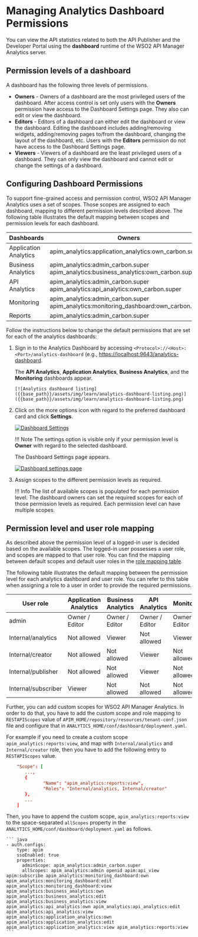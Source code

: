 # Managing Analytics Dashboard Permissions

You can view the API statistics related to both the API Publisher and the Developer Portal using the **dashboard** runtime of the WSO2 API Manager Analytics server.

## Permission levels of a dashboard

A dashboard has the following three levels of permissions.

- **Owners** - Owners of a dashboard are the most privileged users of the dashboard. After access control is set only users with the **Owners** permission have access to the Dashboard Settings page. They also can edit or view the dashboard.
- **Editors** - Editors of a dashboard can either edit the dashboard or view the dashboard. Editing the dashboard includes adding/removing widgets, adding/removing pages to/from the dashboard, changing the layout of the dashboard, etc. Users with the **Editors** permission do not have access to the Dashboard Settings page.
- **Viewers** - Viewers of a dashboard are the least privileged users of a dashboard. They can only view the dashboard and cannot edit or change the settings of a dashboard.

## Configuring Dashboard Permissions

To support fine-grained access and permission control, WSO2 API Manager Analytics uses a set of scopes. Those scopes are assigned to each dashboard, mapping to different permission levels described above. The following table illustrates the default mapping between scopes and permission levels for each dashboard.

<table>
    <thead>
    <tr class="header">
    <th>Dashboards</th>
    <th>Owners</th>
    <th>Editors</th>
    <th>Viewers</th>
    </tr>
    </thead>
    <tbody>
    <tr class="odd">
        <td>
        Application Analytics
        </td>
        <td>
        apim_analytics:application_analytics:own_carbon.super
        </td>
        <td>
        apim_analytics:application_analytics:edit_carbon.super
        </td>
        <td>
        apim_analytics:admin_any <br />
        apim_analytics:application_analytics:view_any
        </td>
    </tr>
    <tr class="even">
        <td>
        Business Analytics
        </td>
        <td>
        apim_analytics:admin_carbon.super <br />
        apim_analytics:business_analytics:own_carbon.super
        </td>
        <td>
        apim_analytics:admin_carbon.super <br />
        apim_analytics:business_analytics:edit_carbon.super
        </td>
        <td>
        apim_analytics:admin_any <br />
        apim_analytics:business_analytics:view_any
        </td>
    </tr>
    <tr class="odd">
    <td>
        API Analytics
        </td>
        <td>
        apim_analytics:admin_carbon.super <br />
        apim_analytics:api_analytics:own_carbon.super
        </td>
        <td>
        apim_analytics:admin_carbon.super <br />
        apim_analytics:api_analytics:edit_carbon.super
        </td>
        <td>
        apim_analytics:admin_carbon.super <br />
        apim_analytics:api_analytics:view_any
        </td>
    </tr>
    <tr class="even">
        <td>
        Monitoring
        </td>
        <td>
        apim_analytics:admin_carbon.super <br />
        apim_analytics:monitoring_dashboard:own_carbon.super
        </td>
        <td>
        apim_analytics:admin_carbon.super <br />
        apim_analytics:monitoring_dashboard:edit_carbon.super
        </td>
        <td>
        apim_analytics:admin_carbon.super <br />
        apim_analytics:monitoring_dashboard:view_any
        </td>
    </tr>
    <tr class="odd">
        <td>
        Reports
        </td>
        <td>
        apim_analytics:admin_carbon.super
        </td>
        <td>
        apim_analytics:admin_carbon.super
        </td>
        <td>
        apim_analytics:admin_any
        </td>
        </tr>    
    </tbody>
    </table> 

Follow the instructions below to change the default permissions that are set for each of the analytics dashboards:

1. Sign in to the Analytics Dashboard by accessing `<Protocol>://<Host>:<Port>/analytics-dashboard` (e.g., [https://localhost:9643/analytics-dashboard](https://localhost:9643/analytics-dashboard).

    The **API Analytics**, **Application Analytics**, **Business Analytics**, and the **Monitoring** dashboards appear.
  
       [![Analytics dashboard listing]({{base_path}}/assets/img/learn/analytics-dashboard-listing.png)]({{base_path}}/assets/img/learn/analytics-dashboard-listing.png)

2. Click on the more options icon with regard to the preferred dashboard card and click **Settings**.

     [![Dashboard Settings]({{base_path}}/assets/img/learn/dashboard-settings.png)]({{base_path}}/assets/img/learn/dashboard-settings.png)
     
    !!! Note
        The settings option is visible only if your permission level is **Owner** with regard to the selected dashboard.
      
     The Dashboard Settings page appears.

     [![Dashboard settings page]({{base_path}}/assets/img/learn/dashboard-settings-application-analytics.png)]({{base_path}}/assets/img/learn/dashboard-settings-application-analytics.png)
      
3.  Assign scopes to the different permission levels as required.
      
    !!! Info
        The list of available scopes is populated for each permission level. The dashboard owners can set the required scopes for each of those permission levels as required. Each permission level can have multiple scopes.

## Permission level and user role mapping

As described above the permission level of a logged-in user is decided based on the available scopes. The logged-in user possesses a user role, and scopes are mapped to that user role. You can find the mapping between default scopes and default user roles in the [role mapping table]({{base_path}}/administer/managing-users-and-roles/managing-user-roles/#adding-role-mappings).

The following table illustrates the default mapping between the permission level for each analytics dashboard and user role. You can refer to this table when assigning a role to a user in order to provide the required permissions. 

| **User role**       | **Application Analytics** | **Business Analytics** | **API Analytics** | **Monitoring** |  **Reports**   |
|---------------------|---------------------------|------------------------|-------------------|----------------|----------------|
| admin               | Owner / Editor            | Owner / Editor         | Owner / Editor    | Owner / Editor | Owner / Editor |
| Internal/analytics  | Not allowed               | Viewer                 | Not allowed       | Viewer         | Not allowed    |    
| Internal/creator    | Not allowed               | Not allowed            | Viewer            | Not allowed    | Not allowed    |
| Internal/publisher  | Not allowed               | Not allowed            | Viewer            | Not allowed    | Not allowed    |
| Internal/subscriber | Viewer                    | Not allowed            | Not allowed       | Not allowed    | Not allowed    |


Further, you can add custom scopes for WSO2 API Manager Analytics. In order to do that, you have to add the custom scope and role mapping to `RESTAPIScopes` value of `APIM_HOME/repository/resources/tenant-conf.json` file and configure that in `ANALYTICS_HOME/conf/dashboard/deployment.yaml`.

For example if you need to create a custom scope `apim_analytics:reports:view`,  and map with `Internal/analytics` and `Internal/creator` role, then you have to add  the following entry to `RESTAPIScopes` value.

``` toml
    "Scope": [
       ...,
       {
              "Name": "apim_analytics:reports:view",
              "Roles": "Internal/analytics, Internal/creator"
       },
       ... 
    ]
```

Then, you have to append the custom scope, `apim_analytics:reports:view` to the space-separated `allScopes` property in the `ANALYTICS_HOME/conf/dashboard/deployment.yaml` as follows.
    
    ``` java
    - auth.configs:
        type: apim
        ssoEnabled: true
        properties:
          adminScope: apim_analytics:admin_carbon.super
          allScopes: apim_analytics:admin openid apim:api_view apim:subscribe apim_analytics:monitoring_dashboard:own apim_analytics:monitoring_dashboard:edit apim_analytics:monitoring_dashboard:view apim_analytics:business_analytics:own apim_analytics:business_analytics:edit apim_analytics:business_analytics:view apim_analytics:api_analytics:own apim_analytics:api_analytics:edit apim_analytics:api_analytics:view apim_analytics:application_analytics:own apim_analytics:application_analytics:edit apim_analytics:application_analytics:view apim_analytics:reports:view
    ```